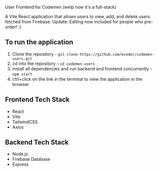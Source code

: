 User Frontend for Codemen (welp now it's a full-stack)

A Vite React application that allows users to view, add, and delete users fetched from Firebase.
Update: Editing now included for people who pre-order! :)

## To run the application

1. Clone the repository - `git clone https://github.com/kceder/codemen-users.git`
2. cd into the repository - `cd codemen-users`
3. install all dependencies and run backend and frontend concurrently - `npm start`
4. ctrl+click on the link in the terminal to view the application in the browser

## Frontend Tech Stack

- React
- Vite
- TailwindCSS
- Axios

## Backend Tech Stack

- Node.js
- Firebase Database
- Express
